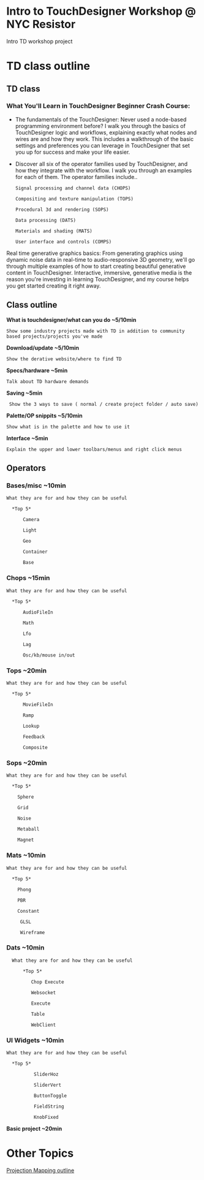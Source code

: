 # Intro to TouchDesigner Workshop @ NYC Resistor
Intro TD workshop project

# TD class outline

## **TD class**

### **What You'll Learn in TouchDesigner Beginner Crash Course:**

- The fundamentals of the TouchDesigner: Never used a node-based programming environment before? I walk you through the basics of TouchDesigner logic and workflows, explaining exactly what nodes and wires are and how they work. This includes a walkthrough of the basic settings and preferences you can leverage in TouchDesigner that set you up for success and make your life easier.
- Discover all six of the operator families used by TouchDesigner, and how they integrate with the workflow. I walk you through an examples for each of them. The operator families include..

      Signal processing and channel data (CHOPS)

      Compositing and texture manipulation (TOPS)

      Procedural 3d and rendering (SOPS)

      Data processing (DATS)

      Materials and shading (MATS)

      User interface and controls (COMPS)

Real time generative graphics basics: From generating graphics using dynamic noise data in real-time to audio-responsive 3D geometry, we'll go through multiple examples of how to start creating beautiful generative content in TouchDesigner. Interactive, immersive, generative media is the reason you're investing in learning TouchDesigner, and my course helps you get started creating it right away.

## **Class outline**

**What is touchdesigner/what can you do ~5/10min**

    Show some industry projects made with TD in addition to community based projects/projects you've made

**Download/update ~5/10min**

    Show the derative website/where to find TD

**Specs/hardware ~5min**

    Talk about TD hardware demands

**Saving ~5min**

     Show the 3 ways to save ( normal / create project folder / auto save)

**Palette/OP snippits ~5/10min**

    Show what is in the palette and how to use it

**Interface ~5min**

    Explain the upper and lower toolbars/menus and right click menus
 
## **Operators**

### **Bases/misc ~10min**

    What they are for and how they can be useful

      *Top 5*

          Camera

          Light

          Geo

          Container

          Base

### **Chops ~15min**

    What they are for and how they can be useful

      *Top 5*

          AudioFileIn

          Math

          Lfo

          Lag

          Osc/kb/mouse in/out

### **Tops ~20min**

    What they are for and how they can be useful

      *Top 5*

          MovieFileIn

          Ramp

          Lookup

          Feedback

          Composite

### **Sops ~20min**

    What they are for and how they can be useful

      *Top 5*

        Sphere

        Grid

        Noise

        Metaball
 
        Magnet

### **Mats ~10min**

    What they are for and how they can be useful

      *Top 5*

        Phong

        PBR

        Constant

         GLSL 

         Wireframe

### **Dats ~10min**

      What they are for and how they can be useful

          *Top 5*

             Chop Execute

             Websocket

             Execute

             Table

             WebClient

### **UI Widgets ~10min**

    What they are for and how they can be useful

      *Top 5*

              SliderHoz

              SliderVert

              ButtonToggle

              FieldString

              KnobFixed

**Basic project ~20min**

# Other Topics

[Projection Mapping outline](https://www.notion.so/Projection-Mapping-outline-b022e0b9b098499ca334642dccc8b147)
